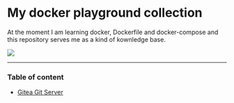 # My docker playground collection

At the moment I am learning docker, Dockerfile and docker-compose and this repository serves me as a kind of kownledge base.

<img src="https://img.shields.io/badge/-Docker-2496ED?logo=docker&logoColor=white&style=flat" />

---

### Table of content

* [Gitea Git Server](gitea/)